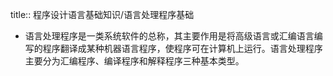 title:: 程序设计语言基础知识/语言处理程序基础

- 语言处理程序是一类系统软件的总称，其主要作用是将高级语言或汇编语言编写的程序翻译成某种机器语言程序，使程序可在计算机上运行。语言处理程序主要分为汇编程序、编译程序和解释程序三种基本类型。